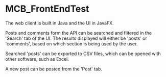 # MCB_FrontEndTest

The web client is built in Java and the UI in JavaFX.

Posts and comments form the API can be searched and filtered in the 'Search' tab of the UI. The results displayed will either be 
'posts' or 'comments', based on which section is being used by the user. 

Searched 'posts' can be exported to CSV files, which can be opened with other software, such as Excel.

A new post can be posted from the 'Post' tab.
